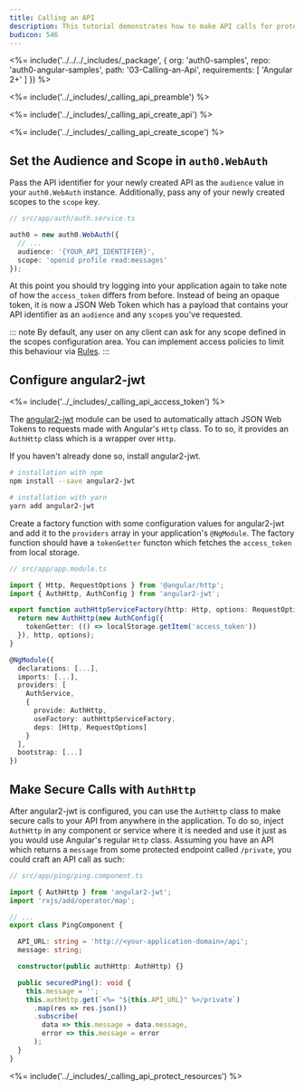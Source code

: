 ```yaml
---
title: Calling an API
description: This tutorial demonstrates how to make API calls for protected resources on your server
budicon: 546
---
```


<%= include('../../../_includes/_package', {
  org: 'auth0-samples',
  repo: 'auth0-angular-samples',
  path: '03-Calling-an-Api',
  requirements: [
    'Angular 2+'
  ]
}) %>

<%= include('../_includes/_calling_api_preamble') %>

<%= include('../_includes/_calling_api_create_api') %>

<%= include('../_includes/_calling_api_create_scope') %>

## Set the Audience and Scope in `auth0.WebAuth`

Pass the API identifier for your newly created API as the `audience` value in your `auth0.WebAuth` instance. Additionally, pass any of your newly created scopes to the `scope` key.

```ts
// src/app/auth/auth.service.ts

auth0 = new auth0.WebAuth({
  // ...
  audience: '{YOUR_API_IDENTIFIER}',
  scope: 'openid profile read:messages'
});
```

At this point you should try logging into your application again to take note of how the `access_token` differs from before. Instead of being an opaque token, it is now a JSON Web Token which has a payload that contains your API identifier as an `audience` and any `scope`s you've requested.

::: note
By default, any user on any client can ask for any scope defined in the scopes configuration area. You can implement access policies to limit this behaviour via [Rules](https://auth0.com/docs/rules).
:::

## Configure angular2-jwt

<%= include('../_includes/_calling_api_access_token') %>

The [angular2-jwt](https://github.com/auth0/angular2-jwt) module can be used to automatically attach JSON Web Tokens to requests made with Angular's `Http` class. To to so, it provides an `AuthHttp` class which is a wrapper over `Http`.

If you haven't already done so, install angular2-jwt.

```bash
# installation with npm
npm install --save angular2-jwt

# installation with yarn
yarn add angular2-jwt
```

Create a factory function with some configuration values for angular2-jwt and add it to the `providers` array in your application's `@NgModule`. The factory function should have a `tokenGetter` functon which fetches the `access_token` from local storage.

```ts
// src/app/app.module.ts

import { Http, RequestOptions } from '@angular/http';
import { AuthHttp, AuthConfig } from 'angular2-jwt';

export function authHttpServiceFactory(http: Http, options: RequestOptions) {
  return new AuthHttp(new AuthConfig({
    tokenGetter: (() => localStorage.getItem('access_token'))
  }), http, options);
}

@NgModule({
  declarations: [...],
  imports: [...],
  providers: [
    AuthService,
    {
      provide: AuthHttp,
      useFactory: authHttpServiceFactory,
      deps: [Http, RequestOptions]
    }
  ],
  bootstrap: [...]
})
```

## Make Secure Calls with `AuthHttp`

After angular2-jwt is configured, you can use the `AuthHttp` class to make secure calls to your API from anywhere in the application. To do so, inject `AuthHttp` in any component or service where it is needed and use it just as you would use Angular's regular `Http` class. Assuming you have an API which returns a `message` from some protected endpoint called `/private`, you could craft an API call as such:

```ts
// src/app/ping/ping.component.ts

import { AuthHttp } from 'angular2-jwt';
import 'rxjs/add/operator/map';

// ...
export class PingComponent {

  API_URL: string = 'http://<your-application-domain>/api';
  message: string;

  constructor(public authHttp: AuthHttp) {}

  public securedPing(): void {
    this.message = '';
    this.authHttp.get(`<%= "${this.API_URL}" %>/private`)
      .map(res => res.json())
      .subscribe(
        data => this.message = data.message,
        error => this.message = error
      );
  }
}
```

<%= include('../_includes/_calling_api_protect_resources') %>